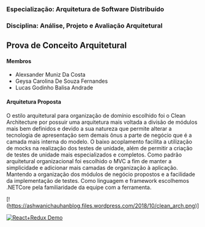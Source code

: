 ### Especialização: Arquitetura de Software Distribuído 
### Disciplina: Análise, Projeto e Avaliação Arquitetural
## Prova de Conceito Arquitetural

#### Membros
* Alexsander Muniz Da Costa
* Geysa Carolina De Souza Fernandes
* Lucas Godinho Balisa Andrade


#### Arquitetura Proposta
O estilo arquitetural para organização de domínio escolhido foi o Clean Architecture por possuir uma arquitetura mais voltada a divisão de módulos mais bem definidos e devido a sua natureza que permite alterar a tecnologia de apresentação sem demais ônus a parte de negócio que é a camada mais interna do modelo. O baixo acoplamento facilita a utilização de mocks na realização dos testes de unidade, além de permitir a criação de testes de unidade mais especializados e completos.
Como padrão arquitetural organizacional foi escolhido o MVC a fim de manter a simplicidade e adicionar mais camadas de organização à aplicação. Mantendo a organização dos módulos de negócio propostos e a facilidade da implementação de testes.
Como linguagem e framework escolhemos .NETCore pela familiaridade da equipe com a ferramenta.

[!(https://ashwanichauhanblog.files.wordpress.com/2018/10/clean_arch.png)]

[![React+Redux Demo](https://ashwanichauhanblog.files.wordpress.com/2018/10/clean_arch.png)](https://clean-architecture-manga.azurewebsites.net)

